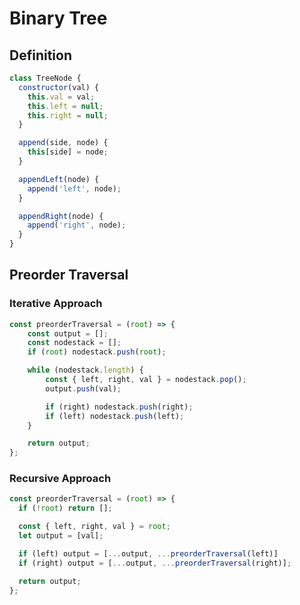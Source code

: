 # Binary Tree

## Definition

```javascript
class TreeNode {
  constructor(val) {
    this.val = val;
    this.left = null;
    this.right = null;
  }

  append(side, node) {
    this[side] = node;
  }

  appendLeft(node) {
    append('left', node);
  }

  appendRight(node) {
    append('right', node);
  }
}
```

## Preorder Traversal

### Iterative Approach

```javascript
const preorderTraversal = (root) => {
    const output = [];
    const nodestack = [];
    if (root) nodestack.push(root);

    while (nodestack.length) {
        const { left, right, val } = nodestack.pop();
        output.push(val);

        if (right) nodestack.push(right);
        if (left) nodestack.push(left);
    }

    return output;
};
```

### Recursive Approach

```javascript
const preorderTraversal = (root) => {
  if (!root) return [];

  const { left, right, val } = root;
  let output = [val];

  if (left) output = [...output, ...preorderTraversal(left)]
  if (right) output = [...output, ...preorderTraversal(right)];

  return output;
};
```
